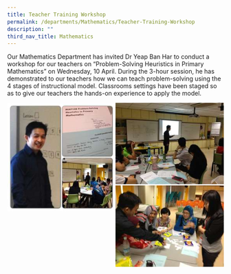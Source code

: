 ```yaml
---
title: Teacher Training Workshop
permalink: /departments/Mathematics/Teacher-Training-Workshop
description: ""
third_nav_title: Mathematics
---
```

Our Mathematics Department has invited Dr Yeap Ban Har to conduct a workshop for our teachers on “Problem-Solving Heuristics in Primary Mathematics” on Wednesday, 10 April. During the 3-hour session, he has demonstrated to our teachers how we can teach problem-solving using the 4 stages of instructional model. Classrooms settings have been staged so as to give our teachers the hands-on experience to apply the model.

<img src="/images/IMG_1828.jpg" 
     style="width:50%;float:left"><img src="/images/IMG_1821.jpg" 
     style="width:50%"><img src="/images/IMG_1830.jpg" 
     style="width:50%">